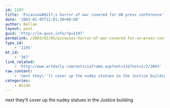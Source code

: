 ```yaml
---
id: 1197
title: 'Picasso&#8217;s horror of war covered for UN press conference'
date: '2003-02-05T11:01:30+00:00'
author: Kellan
layout: post
guid: 'http://lm.quxx.info/?p=1197'
permalink: /2003/02/05/picassos-horror-of-war-covered-for-un-press-conference/
typo_id:
    - '1195'
mt_id:
    - '367'
link_related:
    - 'http://www.artdaily.com/noticiaframe.asp?not=11&fnot=2/2/2003'
raw_content:
    - 'next they\''ll cover up the nudey statues in the Justice building'
categories:
    - Aside
---
```


next they’ll cover up the nudey statues in the Justice building